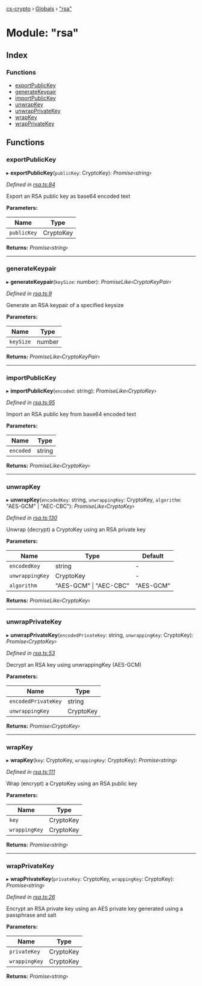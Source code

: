 [cs-crypto](../README.md) › [Globals](../globals.md) › ["rsa"](_rsa_.md)

# Module: "rsa"

## Index

### Functions

* [exportPublicKey](_rsa_.md#exportpublickey)
* [generateKeypair](_rsa_.md#generatekeypair)
* [importPublicKey](_rsa_.md#importpublickey)
* [unwrapKey](_rsa_.md#unwrapkey)
* [unwrapPrivateKey](_rsa_.md#unwrapprivatekey)
* [wrapKey](_rsa_.md#wrapkey)
* [wrapPrivateKey](_rsa_.md#wrapprivatekey)

## Functions

###  exportPublicKey

▸ **exportPublicKey**(`publicKey`: CryptoKey): *Promise‹string›*

*Defined in [rsa.ts:84](https://github.com/very-amused/CS-crypto/blob/abdac76/src/rsa.ts#L84)*

Export an RSA public key as base64 encoded text

**Parameters:**

Name | Type |
------ | ------ |
`publicKey` | CryptoKey |

**Returns:** *Promise‹string›*

___

###  generateKeypair

▸ **generateKeypair**(`keySize`: number): *PromiseLike‹CryptoKeyPair›*

*Defined in [rsa.ts:9](https://github.com/very-amused/CS-crypto/blob/abdac76/src/rsa.ts#L9)*

Generate an RSA keypair of a specified keysize

**Parameters:**

Name | Type |
------ | ------ |
`keySize` | number |

**Returns:** *PromiseLike‹CryptoKeyPair›*

___

###  importPublicKey

▸ **importPublicKey**(`encoded`: string): *PromiseLike‹CryptoKey›*

*Defined in [rsa.ts:95](https://github.com/very-amused/CS-crypto/blob/abdac76/src/rsa.ts#L95)*

Import an RSA public key from base64 encoded text

**Parameters:**

Name | Type |
------ | ------ |
`encoded` | string |

**Returns:** *PromiseLike‹CryptoKey›*

___

###  unwrapKey

▸ **unwrapKey**(`encodedKey`: string, `unwrappingKey`: CryptoKey, `algorithm`: "AES-GCM" | "AEC-CBC"): *PromiseLike‹CryptoKey›*

*Defined in [rsa.ts:130](https://github.com/very-amused/CS-crypto/blob/abdac76/src/rsa.ts#L130)*

Unwrap (decrypt) a CryptoKey using an RSA private key

**Parameters:**

Name | Type | Default |
------ | ------ | ------ |
`encodedKey` | string | - |
`unwrappingKey` | CryptoKey | - |
`algorithm` | "AES-GCM" &#124; "AEC-CBC" | "AES-GCM" |

**Returns:** *PromiseLike‹CryptoKey›*

___

###  unwrapPrivateKey

▸ **unwrapPrivateKey**(`encodedPrivateKey`: string, `unwrappingKey`: CryptoKey): *Promise‹CryptoKey›*

*Defined in [rsa.ts:53](https://github.com/very-amused/CS-crypto/blob/abdac76/src/rsa.ts#L53)*

Decrypt an RSA key using unwrappingKey (AES-GCM)

**Parameters:**

Name | Type |
------ | ------ |
`encodedPrivateKey` | string |
`unwrappingKey` | CryptoKey |

**Returns:** *Promise‹CryptoKey›*

___

###  wrapKey

▸ **wrapKey**(`key`: CryptoKey, `wrappingKey`: CryptoKey): *Promise‹string›*

*Defined in [rsa.ts:111](https://github.com/very-amused/CS-crypto/blob/abdac76/src/rsa.ts#L111)*

Wrap (encrypt) a CryptoKey using an RSA public key

**Parameters:**

Name | Type |
------ | ------ |
`key` | CryptoKey |
`wrappingKey` | CryptoKey |

**Returns:** *Promise‹string›*

___

###  wrapPrivateKey

▸ **wrapPrivateKey**(`privateKey`: CryptoKey, `wrappingKey`: CryptoKey): *Promise‹string›*

*Defined in [rsa.ts:26](https://github.com/very-amused/CS-crypto/blob/abdac76/src/rsa.ts#L26)*

Encrypt an RSA private key using an AES private key generated using a passphrase and salt

**Parameters:**

Name | Type |
------ | ------ |
`privateKey` | CryptoKey |
`wrappingKey` | CryptoKey |

**Returns:** *Promise‹string›*
